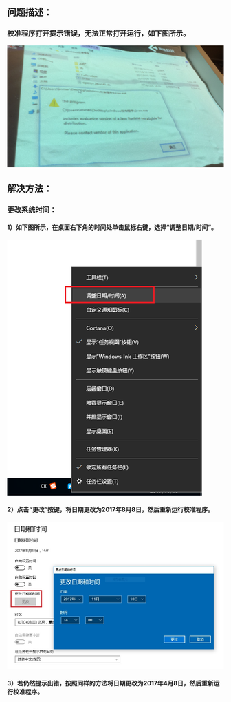 ## 问题描述：
### 校准程序打开提示错误，无法正常打开运行，如下图所示。
![""](images/MagicIsland-Calibration-2-1.jpg)
## 解决方法：
### 更改系统时间：
#### 1）如下图所示，在桌面右下角的时间处单击鼠标右键，选择“调整日期/时间”。
![""](images/MagicIsland-Calibration-2-2.png)
#### 2）点击“更改”按键，将日期更改为2017年8月8日，然后重新运行校准程序。
![""](images/MagicIsland-Calibration-2-3.jpg)
#### 3）若仍然提示出错，按照同样的方法将日期更改为2017年4月8日，然后重新运行校准程序。